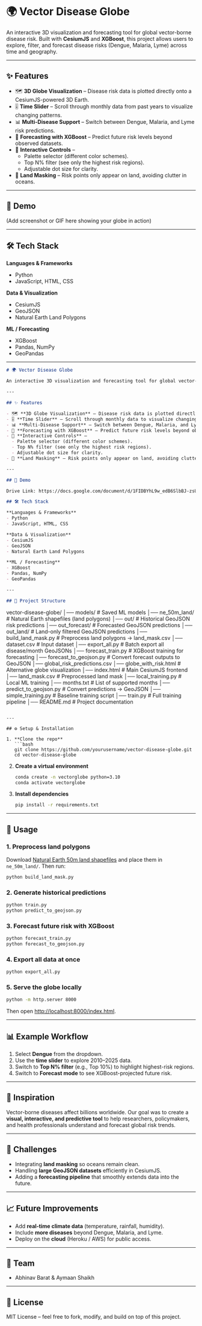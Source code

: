 # 🌍 Vector Disease Globe  

An interactive 3D visualization and forecasting tool for global vector-borne disease risk. Built with **CesiumJS** and **XGBoost**, this project allows users to explore, filter, and forecast disease risks (Dengue, Malaria, Lyme) across time and geography.  

---

## ✨ Features  

- 🗺️ **3D Globe Visualization** – Disease risk data is plotted directly onto a CesiumJS-powered 3D Earth.  
- 🎚️ **Time Slider** – Scroll through monthly data from past years to visualize changing patterns.  
- 📊 **Multi-Disease Support** – Switch between Dengue, Malaria, and Lyme risk predictions.  
- 🔮 **Forecasting with XGBoost** – Predict future risk levels beyond observed datasets.  
- 🎨 **Interactive Controls** –  
  - Palette selector (different color schemes).  
  - Top N% filter (see only the highest risk regions).  
  - Adjustable dot size for clarity.  
- 🌊 **Land Masking** – Risk points only appear on land, avoiding clutter in oceans.  

---

## 🚀 Demo  

(Add screenshot or GIF here showing your globe in action)  

---

## 🛠️ Tech Stack  

**Languages & Frameworks**  
- Python  
- JavaScript, HTML, CSS  

**Data & Visualization**  
- CesiumJS  
- GeoJSON  
- Natural Earth Land Polygons  

**ML / Forecasting**  
- XGBoost  
- Pandas, NumPy  
- GeoPandas  

---

```markdown
# 🌍 Vector Disease Globe  

An interactive 3D visualization and forecasting tool for global vector-borne disease risk. Built with **CesiumJS** and **XGBoost**, this project allows users to explore, filter, and forecast disease risks (Dengue, Malaria, Lyme) across time and geography.  

---

## ✨ Features  

- 🗺️ **3D Globe Visualization** – Disease risk data is plotted directly onto a CesiumJS-powered 3D Earth.  
- 🎚️ **Time Slider** – Scroll through monthly data to visualize changing patterns.  
- 📊 **Multi-Disease Support** – Switch between Dengue, Malaria, and Lyme risk predictions.  
- 🔮 **Forecasting with XGBoost** – Predict future risk levels beyond observed datasets.  
- 🎨 **Interactive Controls** –  
  - Palette selector (different color schemes).  
  - Top N% filter (see only the highest risk regions).  
  - Adjustable dot size for clarity.  
- 🌊 **Land Masking** – Risk points only appear on land, avoiding clutter in oceans.  

---

## 🚀 Demo  

Drive Link: https://docs.google.com/document/d/1FIDBYhL9w_edB6SlbBJ-zsUmxxOEJOQ0TxdgZpb_HaI/edit?usp=sharing

## 🛠️ Tech Stack  

**Languages & Frameworks**  
- Python  
- JavaScript, HTML, CSS  

**Data & Visualization**  
- CesiumJS  
- GeoJSON  
- Natural Earth Land Polygons  

**ML / Forecasting**  
- XGBoost  
- Pandas, NumPy  
- GeoPandas  

---

## 📂 Project Structure  

```

vector-disease-globe/
│── models/                   # Saved ML models
│── ne\_50m\_land/              # Natural Earth shapefiles (land polygons)
│── out/                      # Historical GeoJSON risk predictions
│── out\_forecast/             # Forecasted GeoJSON predictions
│── out\_land/                 # Land-only filtered GeoJSON predictions
│── build\_land\_mask.py        # Preprocess land polygons → land\_mask.csv
│── dataset.csv               # Input dataset
│── export\_all.py             # Batch export all disease/month GeoJSONs
│── forecast\_train.py         # XGBoost training for forecasting
│── forecast\_to\_geojson.py    # Convert forecast outputs to GeoJSON
│── global\_risk\_predictions.csv
│── globe\_with\_risk.html      # Alternative globe visualization
│── index.html                # Main CesiumJS frontend
│── land\_mask.csv             # Preprocessed land mask
│── local\_training.py         # Local ML training
│── months.txt                # List of supported months
│── predict\_to\_geojson.py     # Convert predictions → GeoJSON
│── simple\_training.py        # Baseline training script
│── train.py                  # Full training pipeline
│── README.md                 # Project documentation

````

---

## ⚙️ Setup & Installation  

1. **Clone the repo**  
   ```bash
   git clone https://github.com/yourusername/vector-disease-globe.git
   cd vector-disease-globe
````

2. **Create a virtual environment**

   ```bash
   conda create -n vectorglobe python=3.10
   conda activate vectorglobe
   ```

3. **Install dependencies**

   ```bash
   pip install -r requirements.txt
   ```

---

## 🔧 Usage

### 1. Preprocess land polygons

Download [Natural Earth 50m land shapefiles](https://www.naturalearthdata.com/downloads/50m-physical-vectors/) and place them in `ne_50m_land/`. Then run:

```bash
python build_land_mask.py
```

### 2. Generate historical predictions

```bash
python train.py
python predict_to_geojson.py
```

### 3. Forecast future risk with XGBoost

```bash
python forecast_train.py
python forecast_to_geojson.py
```

### 4. Export all data at once

```bash
python export_all.py
```

### 5. Serve the globe locally

```bash
python -m http.server 8000
```

Then open [http://localhost:8000/index.html](http://localhost:8000/index.html).

---

## 📊 Example Workflow

1. Select **Dengue** from the dropdown.
2. Use the **time slider** to explore 2010–2025 data.
3. Switch to **Top N% filter** (e.g., Top 10%) to highlight highest-risk regions.
4. Switch to **Forecast mode** to see XGBoost-projected future risk.

---

## 🌟 Inspiration

Vector-borne diseases affect billions worldwide. Our goal was to create a **visual, interactive, and predictive tool** to help researchers, policymakers, and health professionals understand and forecast global risk trends.

---

## 🚧 Challenges

* Integrating **land masking** so oceans remain clean.
* Handling **large GeoJSON datasets** efficiently in CesiumJS.
* Adding a **forecasting pipeline** that smoothly extends data into the future.

---

## 📈 Future Improvements

* Add **real-time climate data** (temperature, rainfall, humidity).
* Include **more diseases** beyond Dengue, Malaria, and Lyme.
* Deploy on the **cloud** (Heroku / AWS) for public access.

---

## 👥 Team

* Abhinav Barat & Aymaan Shaikh

---

## 📜 License

MIT License – feel free to fork, modify, and build on top of this project.

```



